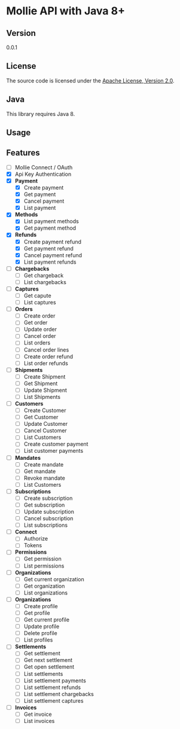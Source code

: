 # Mollie API with Java 8+

## Version

0.0.1

## License

The source code is licensed under the [Apache License, Version 2.0](http://www.apache.org/licenses/LICENSE-2.0).

## Java

This library requires Java 8.

## Usage

## Features

- [ ] Mollie Connect / OAuth
- [X] Api Key Authentication
- [X] **Payment**
    - [X] Create payment
    - [X] Get payment
    - [X] Cancel payment
    - [X] List payment
    
- [X] **Methods**
    - [X] List payment methods
    - [X] Get payment method
    
- [X] **Refunds**
    - [X] Create payment refund    
    - [X] Get payment refund    
    - [X] Cancel payment refund    
    - [X] List payment refunds
    
- [ ] **Chargebacks**
    - [ ] Get chargeback
    - [ ] List chargebacks
    
- [ ] **Captures**
    - [ ] Get capute
    - [ ] List captures
    
- [ ] **Orders**
    - [ ] Create order    
    - [ ] Get order    
    - [ ] Update order    
    - [ ] Cancel order    
    - [ ] List orders    
    - [ ] Cancel order lines    
    - [ ] Create order refund    
    - [ ] List order refunds 
    
- [ ] **Shipments**
    - [ ] Create Shipment 
    - [ ] Get Shipment    
    - [ ] Update Shipment    
    - [ ] List Shipments
     
- [ ] **Customers**
    - [ ] Create Customer    
    - [ ] Get Customer    
    - [ ] Update Customer    
    - [ ] Cancel Customer    
    - [ ] List Customers          
    - [ ] Create customer payment          
    - [ ] List customer payments
     
- [ ] **Mandates**
    - [ ] Create mandate    
    - [ ] Get mandate
    - [ ] Revoke mandate
    - [ ] List Customers     
      
- [ ] **Subscriptions**
    - [ ] Create subscription
    - [ ] Get subscription
    - [ ] Update subscription   
    - [ ] Cancel subscription
    - [ ] List subscriptions
     
- [ ] **Connect**
    - [ ] Authorize
    - [ ] Tokens
  
- [ ] **Permissions**
    - [ ] Get permission
    - [ ] List permissions
                 
- [ ] **Organizations**
    - [ ] Get current organization
    - [ ] Get organization
    - [ ] List organizations
    
- [ ] **Organizations**
    - [ ] Create profile    
    - [ ] Get profile    
    - [ ] Get current profile    
    - [ ] Update profile    
    - [ ] Delete profile    
    - [ ] List profiles
    
- [ ] **Settlements**
    - [ ] Get settlement    
    - [ ] Get next settlement    
    - [ ] Get open settlement    
    - [ ] List settlements    
    - [ ] List settlement payments    
    - [ ] List settlement refunds    
    - [ ] List settlement chargebacks    
    - [ ] List settlement captures    
    
- [ ] **Invoices**
    - [ ] Get invoice
    - [ ] List invoices
